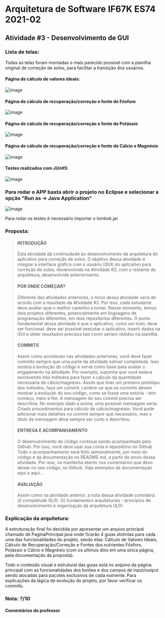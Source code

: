 # Arquitetura de Software IF67K ES74 2021-02

## Atividade #3 - Desenvolvimento de GUI

### Lista de telas:

Todas as telas foram montadas o mais parecido possível com a planilha original de correção de solos, para facilitar a transição dos usuários.


#### Página de cálculo de valores ideais:
![image](https://user-images.githubusercontent.com/40677401/141005937-0d7bbcd8-6c4c-437b-b3ac-6ad0ae3611d8.png)


#### Página de cálculo de recuperação/correção e fonte de Fósforo
![image](https://user-images.githubusercontent.com/40677401/141006118-8fec89c5-2fab-4b9a-9e70-d5d3f659e729.png)


#### Página de cálculo de recuperação/correção e fonte de Potássio
![image](https://user-images.githubusercontent.com/40677401/141006141-f08ace2e-2ca1-43ee-94cb-e98019e0435f.png)


#### Página de cálculo de recuperação/correção e fonte de Cálcio e Magnésio
![image](https://user-images.githubusercontent.com/40677401/141006171-90028d7b-8041-49d7-87b9-e0c4c1e65e8c.png)


#### Testes realizados com JUnit5:
![image](https://user-images.githubusercontent.com/40677401/141006389-819319f5-33ce-4f9f-9d07-9a75b2576842.png)

### Para rodar o APP basta abrir o projeto no Eclipse e selecionar a opção "Run as -> Java Application"
![image](https://user-images.githubusercontent.com/40677401/142780908-7f321c08-ce53-4c36-930e-a7c120439c03.png)

Para rodar os testes é necessário importar o lombok.jar

### Proposta: 

> #### INTRODUÇÃO
>Esta atividade dá continuidade ao desenvolvimento da arquitetura do aplicativo para correção de solos. O objetivo dessa atividade é integrar a interface gráfica com o usuário (GUI) do aplicativo para correção de solos, desenvolvida na Atividade #2, com o restante da arquitetura, desenvolvida anteriormente.
>
> #### POR ONDE COMEÇAR?
>
>Diferente das atividades anteriores, o início dessa atividade varia de acordo com o resultado da Atividade #2. Por isso, cada estudante deve avaliar qual o melhor caminho a tomar. Nesse momento, temos dois projetos diferentes, potencialmente em linguagens de programação diferentes, em dois repositórios diferentes.
>O ponto fundamental dessa atividade é que o aplicativo, como um todo, deve ser funcional: deve ser possível executar o aplicativo, inserir dados na GUI e obter resultados precisos tais como seriam obtidos na planilha.
>
> #### COMMITS
>
>Assim como aconteceu nas atividades anteriores, você deve fazer commits sempre que uma parte da atividade estiver completada. Isso mostra a evolução do código e serve como base para avaliar o engajamento na atividade. Por exemplo, suponha que você estava escrevendo três métodos para fazer o cálculo da quantidade necessária de cálcio/magnésio. Assim que tiver um primeiro protótipo dos métodos, faça um commit. Lembre-se que os commits devem mostrar a evolução do seu código, como se fosse uma estória - tem começo, meio e fim.
>A mensagem do seu commit precisa ser descritiva. No exemplo dado a acima, uma possível mensagem seria: Criado procedimentos para cálculo de cálcio/magnésio. Você pode adicionar mais detalhes no commit sempre que necessário, mas o título da mensagem deve sempre ser curto e descritivo.
>
>
> 
> #### ENTREGA E ACOMPANHAMENTO
> 
>O desenvolvimento do código continua sendo acompanhado pelo Github. Por isso, você deve usar sua conta e repositório no Github.
>Todo o acompanhamento será feito semanalmente, por meio do código e da documentação no README.md, a partir do envio dessa atividade. Por isso, se mantenha atento nos comentários que devo deixar no seu código, no Github. Veja exemplos de documentação aqui e aqui.
>.
>
> #### AVALIAÇÃO
> 
> 
>Assim como na atividade anterior, a nota dessa atividade considera: (i) completude (6,0); (ii) fundamentos arquiteturais - principios de desenvolvimento e organização da arquitetura (4,0).
> 
> 


### Explicação da arquitetura:

A estruturação final foi decidida por apresentar um arquivo principal chamado de PaginaPrincipal.java onde ficarão 4 guias distintas para cada uma das funcionalidades do projeto, sendo elas: Cálculo de Valores Ideais, Cálculo de Recuperação/Correção e Fontes dos nutrientes Fósforo, Potássio e Cálcio e Magnésio (com os ultimos dois em uma única página, pela documentação da proposta).

Todo o conteúdo visual e estrutural das guias está no arquivo da página principal com as funcionalidades dos botões e dos campos de input/output sendo alocadas para pacotes exclusivos de cada nutriente. Para explicações da lágica de evolução do projeto, por favor verificar os commits.


### Nota: ?/10


#### Comentários do professor

